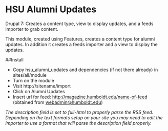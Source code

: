 # HSU Alumni Updates
Drupal 7: Creates a content type, view to display updates, and a feeds importer to grab content.

This module, created using Features, creates a content type for alumni updates. In addition it creates a feeds importer and a view to display the updates.


##Install

* Copy hsu_alumni_updates and dependencies (if not there already) in sites/all/module
* Turn on the module
* Visit http://sitename/import
* Click on Alumni Updates
* Insert url for feed: http://magazine.humboldt.edu/name-of-feed (obtained from webadmin@humboldt.edu)

_The description field is set to full-html to properly parse the RSS feed. Depending on the text formats setup on your site you may need to edit the importer to use a format that will parse the description field properly._
